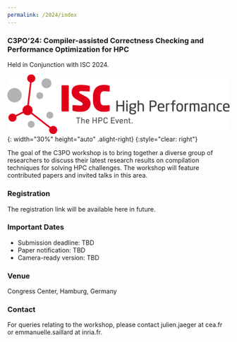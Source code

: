 ```yaml
---
permalink: /2024/index
---
```


<!-- ![Banner](/assets/banner_hamburg.jpg){:height="auto" width="100%"} -->

### C3PO'24: Compiler-assisted Correctness Checking and Performance Optimization for HPC

Held in Conjunction with ISC 2024.

![ISC2024](/assets/ISC2024_Logo.png){: width="30%" height="auto" .alight-right}
{:style="clear: right"}

The goal of the C3PO workshop is to bring together a diverse group of
researchers to discuss their latest research results on compilation techniques
for solving HPC challenges. The workshop will feature contributed papers and
invited talks in this area.

### Registration

The registration link will be available here in future.

### Important Dates

<!-- - Submission deadline: 21st February 2022 AoE -->
<!-- - Submission deadline: ~~21st February 2022 AoE~~ 28th February 2022 AoE -->
- Submission deadline: TBD
- Paper notification: TBD
- Camera-ready version: TBD

<!--[Submission Website](https://easychair.org/conferences/?conf=c3po22) -->

### Venue
Congress Center, Hamburg, Germany

### Contact

For queries relating to the workshop, please contact julien.jaeger at cea.fr or emmanuelle.saillard at inria.fr.
